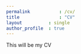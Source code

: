 ```yaml
---
permalink			: /cv/
title				: "CV"
layout 			: single
author_profile	: true
---
```

This will be my CV